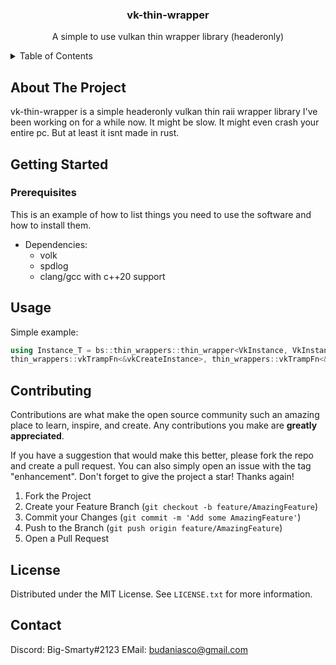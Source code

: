 <h3 align="center">vk-thin-wrapper</h3>

  <p align="center">
    A simple to use vulkan thin wrapper library (headeronly)
    <br />
  </p>
</div>



<!-- TABLE OF CONTENTS -->
<details>
  <summary>Table of Contents</summary>
  <ol>
    <li>
      <a href="#about-the-project">About The Project</a>
      <ul>
        <li><a href="#built-with">Built With</a></li>
      </ul>
    </li>
    <li>
      <a href="#getting-started">Getting Started</a>
      <ul>
        <li><a href="#prerequisites">Prerequisites</a></li>
        <li><a href="#installation">Installation</a></li>
      </ul>
    </li>
    <li><a href="#usage">Usage</a></li>
    <li><a href="#roadmap">Roadmap</a></li>
    <li><a href="#contributing">Contributing</a></li>
    <li><a href="#license">License</a></li>
    <li><a href="#contact">Contact</a></li>
    <li><a href="#acknowledgments">Acknowledgments</a></li>
  </ol>
</details>



<!-- ABOUT THE PROJECT -->
## About The Project

vk-thin-wrapper is a simple headeronly vulkan thin raii wrapper library I've been working on for a while now.
It might be slow.
It might even crash your entire pc.
But at least it isnt made in rust.


<!-- GETTING STARTED -->
## Getting Started

### Prerequisites

This is an example of how to list things you need to use the software and how to install them.
* Dependencies:
  - volk
  - spdlog
  - clang/gcc with c++20 support

<!-- USAGE EXAMPLES -->
## Usage

Simple example:

```c++
using Instance_T = bs::thin_wrappers::thin_wrapper<VkInstance, VkInstanceCreateInfo, no_parent_t, 
thin_wrappers::vkTrampFn<&vkCreateInstance>, thin_wrappers::vkTrampFn<&vkDestroyInstance>>;
```

<!-- CONTRIBUTING -->
## Contributing

Contributions are what make the open source community such an amazing place to learn, inspire, and create. Any contributions you make are **greatly appreciated**.

If you have a suggestion that would make this better, please fork the repo and create a pull request. You can also simply open an issue with the tag "enhancement".
Don't forget to give the project a star! Thanks again!

1. Fork the Project
2. Create your Feature Branch (`git checkout -b feature/AmazingFeature`)
3. Commit your Changes (`git commit -m 'Add some AmazingFeature'`)
4. Push to the Branch (`git push origin feature/AmazingFeature`)
5. Open a Pull Request



<!-- LICENSE -->
## License

Distributed under the MIT License. See `LICENSE.txt` for more information.



<!-- CONTACT -->
## Contact

Discord: Big-Smarty#2123
EMail: budaniasco@gmail.com
